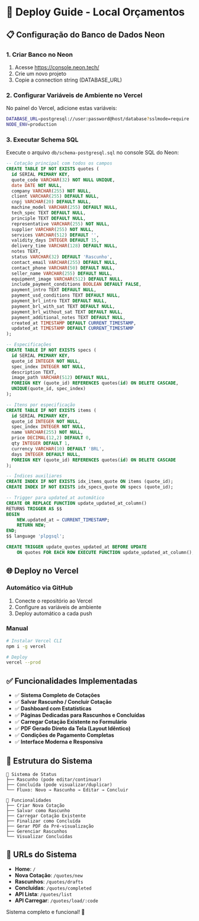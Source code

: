 # 🚀 Deploy Guide - Local Orçamentos

## 📋 Configuração do Banco de Dados Neon

### 1. Criar Banco no Neon
1. Acesse https://console.neon.tech/
2. Crie um novo projeto
3. Copie a connection string (DATABASE_URL)

### 2. Configurar Variáveis de Ambiente no Vercel
No painel do Vercel, adicione estas variáveis:

```bash
DATABASE_URL=postgresql://user:password@host/database?sslmode=require
NODE_ENV=production
```

### 3. Executar Schema SQL
Execute o arquivo `db/schema-postgresql.sql` no console SQL do Neon:

```sql
-- Cotação principal com todos os campos
CREATE TABLE IF NOT EXISTS quotes (
  id SERIAL PRIMARY KEY,
  quote_code VARCHAR(32) NOT NULL UNIQUE,
  date DATE NOT NULL,
  company VARCHAR(255) NOT NULL,
  client VARCHAR(255) DEFAULT NULL,
  cnpj VARCHAR(20) DEFAULT NULL,
  machine_model VARCHAR(255) DEFAULT NULL,
  tech_spec TEXT DEFAULT NULL,
  principle TEXT DEFAULT NULL,
  representative VARCHAR(255) NOT NULL,
  supplier VARCHAR(255) NOT NULL,
  services VARCHAR(512) DEFAULT '',
  validity_days INTEGER DEFAULT 15,
  delivery_time VARCHAR(128) DEFAULT NULL,
  notes TEXT,
  status VARCHAR(32) DEFAULT 'Rascunho',
  contact_email VARCHAR(255) DEFAULT NULL,
  contact_phone VARCHAR(50) DEFAULT NULL,
  seller_name VARCHAR(255) DEFAULT NULL,
  equipment_image VARCHAR(512) DEFAULT NULL,
  include_payment_conditions BOOLEAN DEFAULT FALSE,
  payment_intro TEXT DEFAULT NULL,
  payment_usd_conditions TEXT DEFAULT NULL,
  payment_brl_intro TEXT DEFAULT NULL,
  payment_brl_with_sat TEXT DEFAULT NULL,
  payment_brl_without_sat TEXT DEFAULT NULL,
  payment_additional_notes TEXT DEFAULT NULL,
  created_at TIMESTAMP DEFAULT CURRENT_TIMESTAMP,
  updated_at TIMESTAMP DEFAULT CURRENT_TIMESTAMP
);

-- Especificações
CREATE TABLE IF NOT EXISTS specs (
  id SERIAL PRIMARY KEY,
  quote_id INTEGER NOT NULL,
  spec_index INTEGER NOT NULL,
  description TEXT,
  image_path VARCHAR(512) DEFAULT NULL,
  FOREIGN KEY (quote_id) REFERENCES quotes(id) ON DELETE CASCADE,
  UNIQUE(quote_id, spec_index)
);

-- Itens por especificação
CREATE TABLE IF NOT EXISTS items (
  id SERIAL PRIMARY KEY,
  quote_id INTEGER NOT NULL,
  spec_index INTEGER NOT NULL,
  name VARCHAR(255) NOT NULL,
  price DECIMAL(12,2) DEFAULT 0,
  qty INTEGER DEFAULT 1,
  currency VARCHAR(10) DEFAULT 'BRL',
  days INTEGER DEFAULT NULL,
  FOREIGN KEY (quote_id) REFERENCES quotes(id) ON DELETE CASCADE
);

-- Índices auxiliares
CREATE INDEX IF NOT EXISTS idx_items_quote ON items (quote_id);
CREATE INDEX IF NOT EXISTS idx_specs_quote ON specs (quote_id);

-- Trigger para updated_at automático
CREATE OR REPLACE FUNCTION update_updated_at_column()
RETURNS TRIGGER AS $$
BEGIN
    NEW.updated_at = CURRENT_TIMESTAMP;
    RETURN NEW;
END;
$$ language 'plpgsql';

CREATE TRIGGER update_quotes_updated_at BEFORE UPDATE
    ON quotes FOR EACH ROW EXECUTE FUNCTION update_updated_at_column();
```

## 🌐 Deploy no Vercel

### Automático via GitHub
1. Conecte o repositório ao Vercel
2. Configure as variáveis de ambiente
3. Deploy automático a cada push

### Manual
```bash
# Instalar Vercel CLI
npm i -g vercel

# Deploy
vercel --prod
```

## ✅ Funcionalidades Implementadas

- ✅ **Sistema Completo de Cotações**
- ✅ **Salvar Rascunho / Concluir Cotação**
- ✅ **Dashboard com Estatísticas**
- ✅ **Páginas Dedicadas para Rascunhos e Concluídas**
- ✅ **Carregar Cotação Existente no Formulário**
- ✅ **PDF Gerado Direto da Tela (Layout Idêntico)**
- ✅ **Condições de Pagamento Completas**
- ✅ **Interface Moderna e Responsiva**

## 🔧 Estrutura do Sistema

```
📁 Sistema de Status
├── Rascunho (pode editar/continuar)
├── Concluída (pode visualizar/duplicar)
└── Fluxo: Novo → Rascunho → Editar → Concluir

📁 Funcionalidades
├── Criar Nova Cotação
├── Salvar como Rascunho
├── Carregar Cotação Existente
├── Finalizar como Concluída
├── Gerar PDF da Pré-visualização
├── Gerenciar Rascunhos
└── Visualizar Concluídas
```

## 🎯 URLs do Sistema

- **Home**: `/`
- **Nova Cotação**: `/quotes/new`
- **Rascunhos**: `/quotes/drafts`
- **Concluídas**: `/quotes/completed`
- **API Lista**: `/quotes/list`
- **API Carregar**: `/quotes/load/:code`

Sistema completo e funcional! 🎉